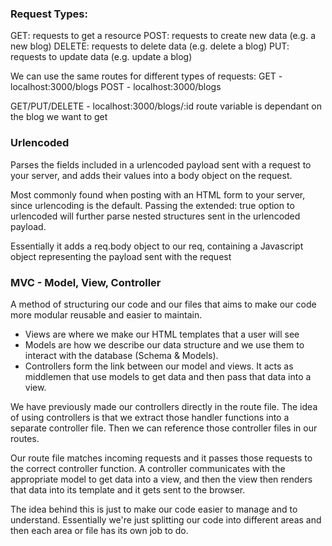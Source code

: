 ### Request Types:

GET: requests to get a resource
POST: requests to create new data (e.g. a new blog)
DELETE: requests to delete data (e.g. delete a blog)
PUT: requests to update data (e.g. update a blog)

We can use the same routes for different types of requests:
GET - localhost:3000/blogs
POST - localhost:3000/blogs

GET/PUT/DELETE - localhost:3000/blogs/:id
route variable is dependant on the blog we want to get

### Urlencoded

Parses the fields included in a urlencoded payload sent with a request to your server, and adds their values into a body object on the request.

Most commonly found when posting with an HTML form to your server, since urlencoding is the default. Passing the extended: true option to urlencoded will further parse nested structures sent in the urlencoded payload.

Essentially it adds a req.body object to our req, containing a Javascript object representing the payload sent with the request

### MVC - Model, View, Controller

A method of structuring our code and our files that aims to make our code more modular reusable and easier to maintain.

- Views are where we make our HTML templates that a user will see
- Models are how we describe our data structure and we use them to interact with the database (Schema & Models).
- Controllers form the link between our model and views. It acts as middlemen that use models to get data and then pass that data into a view.

We have previously made our controllers directly in the route file. The idea of using controllers is that we extract those handler functions into a separate controller file. Then we can reference those controller files in our routes.

Our route file matches incoming requests and it passes those requests to the correct controller function. A controller communicates with the appropriate model to get data into a view, and then the view then renders that data into its template and it gets sent to the browser.

The idea behind this is just to make our code easier to manage and to understand. Essentially we're just splitting our code into different areas and then each area or file has its own job to do.
